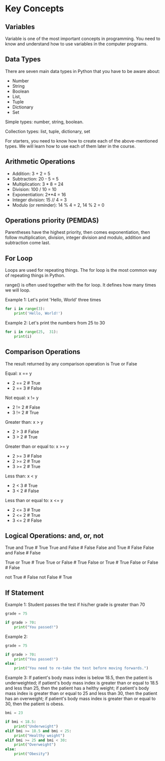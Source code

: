 # Key Concepts

## Variables

Variable is one of the most important concepts in programming. 
You need to know and understand how to use variables in the computer programs.

## Data Types

There are seven main data types in Python that you have to be aware about:

- Number
- String
- Boolean
- List, 
- Tuple
- Dictionary
- Set

Simple types: number, string, boolean.

Collection types: list, tuple, dictionary, set

For starters, you need to know how to create each of the above-mentioned types. We will learn how to 
use each of them later in the course.


## Arithmetic Operations

- Addition: 3 + 2 = 5 
- Subtraction: 20 - 5 = 5
- Multiplication: 3 * 8 = 24
- Division: 100 / 10 = 10
- Exponentiation: 2**4 = 16
- Integer division: 15 // 4 = 3
- Modulo (or reminder): 14 % 4 = 2, 14 % 2 = 0


## Operations priority (PEMDAS)

Parentheses have the highest priority, then comes exponentiation, 
then follow multiplication, division, integer division and modulo,
addition and subtraction come last.


## For Loop

Loops are used for repeating things. The for loop is the most common way of repeating things in Python.

range() is often used together with the for loop. It defines how many times we will loop.

Example 1: Let's print 'Hello, World' three times

```python
for i in range(3):
    print('Hello, World!')
```

Example 2: Let's print the numbers from 25 to 30

```python
for i in range(25,  31):
    print(i)
```

## Comparison Operations

The result returned by any comparison operation is True or False

Equal: x == y

- 2 == 2 # True
- 2 == 3 # False


Not equal: x != y

- 2 != 2 # False
- 3 != 2 # True


Greater than: x > y

- 2 > 3 # False
- 3 > 2 # True


Greater than or equal to: x >= y

- 2 >= 3 # False
- 2 >= 2 # True
- 3 >= 2 # True


Less than: x < y

- 2 < 3 # True
- 3 < 2 # False


Less than or equal to: x <= y

- 2 <= 3 # True
- 2 <= 2 # True
- 3 <= 2 # False


## Logical Operations: and, or, not

True and True # True
True and False # False
False and True # False
False and False # False


True or True # True
True or False # True
False or True # True
False or False # False

not True # False
not False # True


## If Statement

Example 1: Student passes the test if his/her grade is greater than 70

```python
grade = 75

if grade > 70:
    print("You passed!")
```

Example 2:

```python
grade = 75

if grade > 70:
    print("You passed!")
else:
    print("You need to re-take the test before moving forwards.")
```

Example 3: If patient's body mass index is below 18.5, then the patient is underweighted; if patient's body mass
index is greater than or equal to 18.5 and less than 25, then the patient has a helthy weight; if patient's body mass
index is greater than or equal to 25 and less than 30, then the patient has an overweight; if patient's body mass 
index is greater than or equal to 30, then the patient is obess.

```python
bmi = 23

if bmi < 18.5:
    print("Underweight")
elif bmi >= 18.5 and bmi < 25:
    print("Healthy weight")
elif bmi >= 25 and bmi < 30:
    print("Overweight")
else:
    print("Obesity")

```